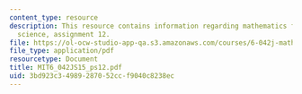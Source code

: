 ```yaml
---
content_type: resource
description: This resource contains information regarding mathematics for computer
  science, assignment 12.
file: https://ol-ocw-studio-app-qa.s3.amazonaws.com/courses/6-042j-mathematics-for-computer-science-spring-2015/3bd923c34989287052ccf9040c8238ec_MIT6_042JS15_ps12.pdf
file_type: application/pdf
resourcetype: Document
title: MIT6_042JS15_ps12.pdf
uid: 3bd923c3-4989-2870-52cc-f9040c8238ec
---
```

